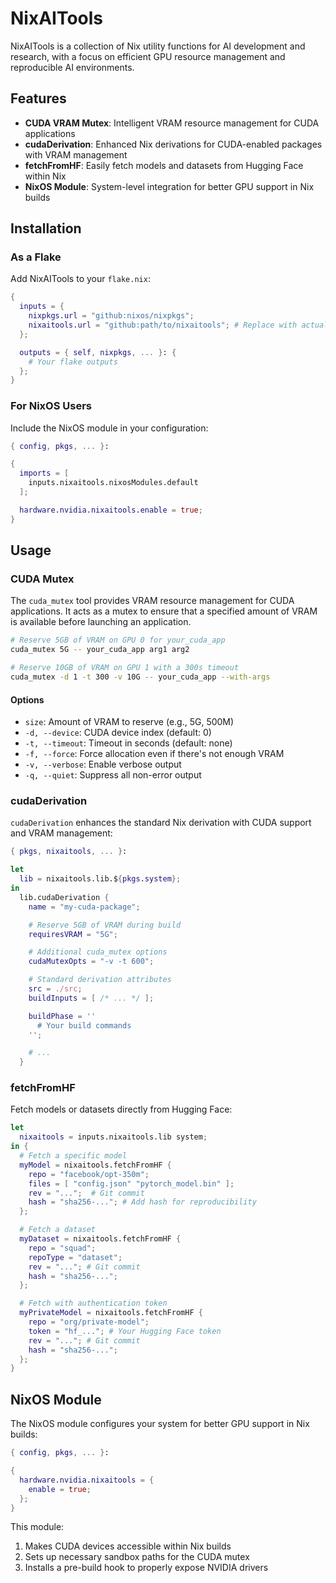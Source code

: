 # NixAITools

NixAITools is a collection of Nix utility functions for AI development and research, with a focus on efficient GPU resource management and reproducible AI environments.

## Features

- **CUDA VRAM Mutex**: Intelligent VRAM resource management for CUDA applications
- **cudaDerivation**: Enhanced Nix derivations for CUDA-enabled packages with VRAM management
- **fetchFromHF**: Easily fetch models and datasets from Hugging Face within Nix
- **NixOS Module**: System-level integration for better GPU support in Nix builds

## Installation

### As a Flake

Add NixAITools to your `flake.nix`:

```nix
{
  inputs = {
    nixpkgs.url = "github:nixos/nixpkgs";
    nixaitools.url = "github:path/to/nixaitools"; # Replace with actual repo
  };

  outputs = { self, nixpkgs, ... }: {
    # Your flake outputs
  };
}
```

### For NixOS Users

Include the NixOS module in your configuration:

```nix
{ config, pkgs, ... }:

{
  imports = [
    inputs.nixaitools.nixosModules.default
  ];

  hardware.nvidia.nixaitools.enable = true;
}
```

## Usage

### CUDA Mutex

The `cuda_mutex` tool provides VRAM resource management for CUDA applications. It acts as a mutex to ensure that a specified amount of VRAM is available before launching an application.

```bash
# Reserve 5GB of VRAM on GPU 0 for your_cuda_app
cuda_mutex 5G -- your_cuda_app arg1 arg2

# Reserve 10GB of VRAM on GPU 1 with a 300s timeout
cuda_mutex -d 1 -t 300 -v 10G -- your_cuda_app --with-args
```

#### Options

- `size`: Amount of VRAM to reserve (e.g., 5G, 500M)
- `-d, --device`: CUDA device index (default: 0)
- `-t, --timeout`: Timeout in seconds (default: none)
- `-f, --force`: Force allocation even if there's not enough VRAM
- `-v, --verbose`: Enable verbose output
- `-q, --quiet`: Suppress all non-error output

### cudaDerivation

`cudaDerivation` enhances the standard Nix derivation with CUDA support and VRAM management:

```nix
{ pkgs, nixaitools, ... }:

let
  lib = nixaitools.lib.${pkgs.system};
in
  lib.cudaDerivation {
    name = "my-cuda-package";

    # Reserve 5GB of VRAM during build
    requiresVRAM = "5G";

    # Additional cuda_mutex options
    cudaMutexOpts = "-v -t 600";

    # Standard derivation attributes
    src = ./src;
    buildInputs = [ /* ... */ ];

    buildPhase = ''
      # Your build commands
    '';

    # ...
  }
```

### fetchFromHF

Fetch models or datasets directly from Hugging Face:

```nix
let
  nixaitools = inputs.nixaitools.lib system;
in {
  # Fetch a specific model
  myModel = nixaitools.fetchFromHF {
    repo = "facebook/opt-350m";
    files = [ "config.json" "pytorch_model.bin" ];
    rev = "...";  # Git commit
    hash = "sha256-..."; # Add hash for reproducibility
  };

  # Fetch a dataset
  myDataset = nixaitools.fetchFromHF {
    repo = "squad";
    repoType = "dataset";
    rev = "..."; # Git commit
    hash = "sha256-...";
  };

  # Fetch with authentication token
  myPrivateModel = nixaitools.fetchFromHF {
    repo = "org/private-model";
    token = "hf_..."; # Your Hugging Face token
    rev = "..."; # Git commit
    hash = "sha256-...";
  };
}
```

## NixOS Module

The NixOS module configures your system for better GPU support in Nix builds:

```nix
{ config, pkgs, ... }:

{
  hardware.nvidia.nixaitools = {
    enable = true;
  };
}
```

This module:
1. Makes CUDA devices accessible within Nix builds
2. Sets up necessary sandbox paths for the CUDA mutex
3. Installs a pre-build hook to properly expose NVIDIA drivers

